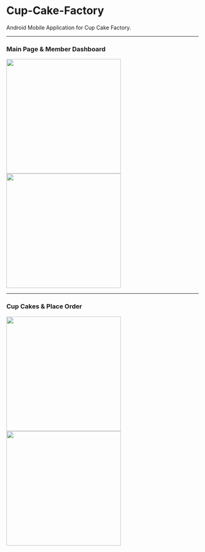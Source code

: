 # Cup-Cake-Factory
Android Mobile Application for Cup Cake Factory.

---

### Main Page & Member Dashboard

<p align="left">
  <img src="https://github.com/user-attachments/assets/393ead04-82b0-44f7-b4be-07bd5366efab" width="300" />
  <img src="https://github.com/user-attachments/assets/61e4d3cf-7f80-477f-8231-98db11e1fd55" width="300" />
</p>

---

### Cup Cakes & Place Order

<p align="left">
  <img src="https://github.com/user-attachments/assets/478b6eb8-96a7-4f0b-927e-67eda8a36d01" width="300" />
  <img src="https://github.com/user-attachments/assets/d39c22e9-cc55-42d0-97fa-6870ac8e085d" width="300" />
</p>
